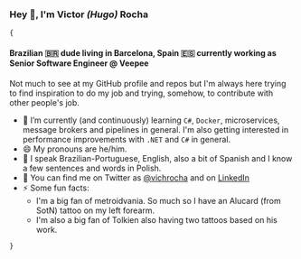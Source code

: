 ### Hey 👋, I'm Victor _(Hugo)_ Rocha
`{`
#### Brazilian 🇧🇷 dude living in Barcelona, Spain 🇪🇸 currently working as Senior Software Engineer  @ Veepee

Not much to see at my GitHub profile and repos but I'm always here trying to find inspiration to do my job and trying, somehow, to contribute with other people's job. 

  - 🌱 I’m currently (and continuously) learning `C#`, `Docker`, microservices, message brokers and pipelines in general. I'm also getting interested in performance improvements with `.NET` and `C#` in general.
  - 😄 My pronouns are he/him.
  - 🙊 I speak Brazilian-Portuguese, English, also a bit of Spanish and I know a few sentences and words in Polish.
  - 🐤 You can find me on Twitter as [@vichrocha](https://twitter.com/vichrocha) and on [LinkedIn](https://www.linkedin.com/in/victorrocha93/)
  - ⚡ Some fun facts:
    - I'm a big fan of metroidvania. So much so I have an Alucard (from SotN) tattoo on my left forearm.
    - I'm also a big fan of Tolkien also having two tattoos based on his work.
    
`}`
